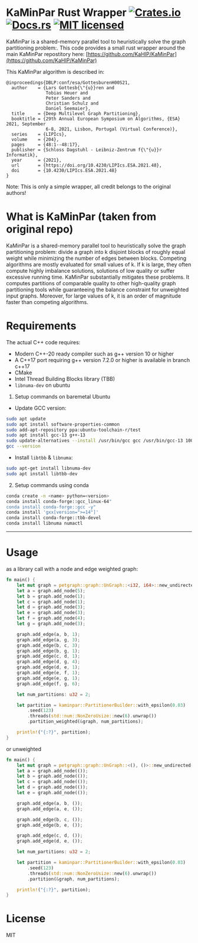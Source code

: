 # KaMinPar Rust Wrapper [![Crates.io][crates-badge]][crates-url] [![Docs.rs][docs-badge]][docs-rs] [![MIT licensed][mit-badge]][mit-url]

[crates-badge]: https://img.shields.io/crates/v/kaminpar.svg
[crates-url]: https://crates.io/crates/kaminpar
[mit-badge]: https://img.shields.io/badge/license-MIT-blue.svg
[mit-url]: https://opensource.org/licenses/MIT
[docs-rs]: https://docs.rs/kaminpar
[docs-badge]: https://img.shields.io/docsrs/kaminpar/0.2.6

KaMinPar is a shared-memory parallel tool to heuristically solve the graph partitioning problem:. This code provides a 
small rust wrapper around the main KaMinPar repostitory here: [https://github.com/KaHIP/KaMinPar](https://github.com/KaHIP/KaMinPar)

This KaMinPar algorithm is described in:

```
@inproceedings{DBLP:conf/esa/GottesburenH00S21,
  author    = {Lars Gottesb{\"{u}}ren and
               Tobias Heuer and
               Peter Sanders and
               Christian Schulz and
               Daniel Seemaier},
  title     = {Deep Multilevel Graph Partitioning},
  booktitle = {29th Annual European Symposium on Algorithms, {ESA} 2021, September
               6-8, 2021, Lisbon, Portugal (Virtual Conference)},
  series    = {LIPIcs},
  volume    = {204},
  pages     = {48:1--48:17},
  publisher = {Schloss Dagstuhl - Leibniz-Zentrum f{\"{u}}r Informatik},
  year      = {2021},
  url       = {https://doi.org/10.4230/LIPIcs.ESA.2021.48},
  doi       = {10.4230/LIPIcs.ESA.2021.48}
}
```

Note: This is only a simple wrapper, all credit belongs to the original authors!

# What is KaMinPar (taken from original repo)

KaMinPar is a shared-memory parallel tool to heuristically solve the graph partitioning problem: divide a graph into k disjoint 
blocks of roughly equal weight while minimizing the number of edges between blocks. Competing algorithms are mostly evaluated for 
small values of k. If k is large, they often compute highly imbalance solutions, solutions of low quality or suffer excessive 
running time. KaMinPar substantially mitigates these problems. It computes partitions of comparable quality to other high-quality 
graph partitioning tools while guaranteeing the balance constraint for unweighted input graphs. Moreover, for large values of k, it is 
an order of magnitude faster than competing algorithms.

# Requirements

The actual C++ code requires:

- Modern C++-20 ready compiler such as g++ version 10 or higher
- A C++17 port requiring g++ version 7.2.0 or higher is available in branch c++17
- CMake
- Intel Thread Building Blocks library (TBB)
- `libnuma-dev` on ubuntu

1. Setup commands on baremetal Ubuntu

- Update GCC version:

```bash
sudo apt update
sudo apt install software-properties-common
sudo add-apt-repository ppa:ubuntu-toolchain-r/test
sudo apt install gcc-13 g++-13
sudo update-alternatives --install /usr/bin/gcc gcc /usr/bin/gcc-13 100 --slave /usr/bin/g++ g++ /usr/bin/g++-13
gcc --version
```

- Install `libtbb` & `libnuma`:

```bash
sudo apt-get install libnuma-dev
sudo apt install libtbb-dev
```

2. Setup commands using conda

```bash
conda create -n <name> python=<version>
conda install conda-forge::gcc_linux-64"
conda install conda-forge::gcc -y"
conda install 'gxx[version=">=14"]'
conda install conda-forge::tbb-devel
conda install libnuma numactl
```

---

# Usage

as a library call with a node and edge weighted graph:

```rust
fn main() {
    let mut graph = petgraph::graph::UnGraph::<i32, i64>::new_undirected();
    let a = graph.add_node(5);
    let b = graph.add_node(1);
    let c = graph.add_node(1);
    let d = graph.add_node(3);
    let e = graph.add_node(3);
    let f = graph.add_node(4);
    let g = graph.add_node(3);

    graph.add_edge(a, b, 1);
    graph.add_edge(a, g, 3);
    graph.add_edge(b, c, 3);
    graph.add_edge(b, g, 1);
    graph.add_edge(c, d, 1);
    graph.add_edge(d, g, 4);
    graph.add_edge(d, e, 1);
    graph.add_edge(e, f, 1);
    graph.add_edge(e, g, 1);
    graph.add_edge(f, g, 6);

    let num_partitions: u32 = 2;

    let partition = kaminpar::PartitionerBuilder::with_epsilon(0.03)
        .seed(123)
        .threads(std::num::NonZeroUsize::new(6).unwrap())
        .partition_weighted(&graph, num_partitions);

    println!("{:?}", partition);
}
```

or unweighted

```rust
fn main() {
    let mut graph = petgraph::graph::UnGraph::<(), ()>::new_undirected();
    let a = graph.add_node(());
    let b = graph.add_node(());
    let c = graph.add_node(());
    let d = graph.add_node(());
    let e = graph.add_node(());

    graph.add_edge(a, b, ());
    graph.add_edge(a, e, ());

    graph.add_edge(b, c, ());
    graph.add_edge(b, e, ());

    graph.add_edge(c, d, ());
    graph.add_edge(d, e, ());

    let num_partitions: u32 = 2;

    let partition = kaminpar::PartitionerBuilder::with_epsilon(0.03)
        .seed(123)
        .threads(std::num::NonZeroUsize::new(6).unwrap())
        .partition(&graph, num_partitions);

    println!("{:?}", partition);
}
```

# License

MIT

